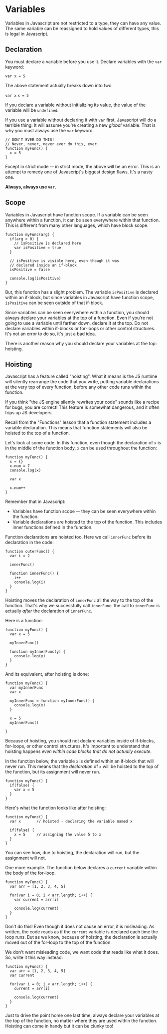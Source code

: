 # Variables

Variables in Javascript are not restricted to a type, they can have any value. The same variable can be reassigned to hold values of different types, this is legal in Javascript.

## Declaration

You must declare a variable before you use it. Declare variables with the `var` keyword:

`var x = 5`

The above statement actually breaks down into two:

`var x`
`x = 5`

If you declare a variable without initializing its value, the value of the variable will be `undefined`.

If you use a variable without declaring it with `var` first, Javascript will do a terrible thing: It will assume you're creating a new *global* variable. That is why you must always use the `var` keyword.

```
// DON'T EVER DO THIS! 
// Never, never, never ever do this, ever.
function myFunc() {
  x = 5
}
```

Except in strict mode -- in strict mode, the above will be an error. This is an attempt to remedy one of Javascript's biggest design flaws. It's a nasty one. 

**Always, always use `var`.**


## Scope

Variables in Javascript have function scope. If a variable can be seen anywhere within a function, it can be seen everywhere within that function. This is different from many other languages, which have block scope.


```
function myFunc(arg) {
  if(arg > 0) {
    // isPositive is declared here
    var isPositive = true
  }

  // isPositive is visible here, even though it was
  // declared inside an if-block
  isPositive = false

  console.log(isPositive)
}
```

But, this function has a slight problem. The variable `isPositive` is declared within an if-block, but since variables in Javascript have function scope, `isPositive` can be seen outside of that if-block.

Since variables can be seen everywhere within a function, you should always declare your variables at the top of a function. Even if you're not going to use a variable until farther down, declare it at the top. Do not declare variables within if-blocks or for-loops or other control structures. It's not an error to do so, it's just a bad idea.

There is another reason why you should declare your variables at the top: hoisting.

## Hoisting

Javascript has a feature called "hoisting". What it means is the JS runtime will  silently rearrange the code that you write, putting variable declarations at the very top of every function, before any other code runs within the function.

If you think "the JS engine silently rewrites your code" sounds like a recipe for bugs, you are correct! This feature is somewhat dangerous, and it often trips up JS developers.

Recall from the "Functions" lesson that a function statement includes a variable declaration. This means that function statements will also be hoisted to the top of a function. 

Let's look at some code. In this function, even though the declaration of `x` is in the middle of the function body, `x` can be used throughout the function:

```
function myFunc() {
  x = {}
  x.num = 7
  console.log(x)

  var x

  x.num++
}
```

Remember that in Javascript: 
* Variables have function scope -- they can be seen everywhere within the function.
* Variable declarations are hoisted to the top of the function. This includes inner functions defined in the function.

Function declarations are hoisted too. Here we call `innerFunc` before its declaration in the code:

```
function outerFunc() {
  var i = 2

  innerFunc()

  function innerFunc() {
    i++
    console.log(i)
  }
}
```

Hoisting moves the declaration of `innerFunc` all the way to the top of the function. That's why we successfully call `innerFunc`: the call to `innerFunc` is actually *after* the declaration of `innerFunc`.

Here is a function:

```
function myFunc() {
  var x = 5

  myInnerFunc()
  
  function myInnerFunc(y) {
    console.log(y)
  }
}
```

And its equivalent, after hoisting is done:

```
function myFunc() {
  var myInnerFunc
  var x

  myInnerFunc = function myInnerFunc() {
    console.log(x)
  }

  x = 5
  myInnerFunc()
  
}
```

Because of hoisting, you should not declare variables inside of if-blocks, for-loops, or other control structures. It's important to understand that hoisting happens *even within code blocks that do not actually execute*.

In the function below, the variable `x` is defined within an if-block that will never run. This means that the *declaration* of `x` will be hoisted to the top of the function, but its assignment will never run.

```
function myFunc() {
  if(false) {
    var x = 5
  }
}
```

Here's what the function looks like after hoisting:

```
function myFunc() {
  var x       // hoisted - declaring the variable named x

  if(false) {
    x = 5     // assigning the value 5 to x
  }
}
```

You can see how, due to hoisting, the declaration will run, but the assignment will not.

One more example. The function below declares a `current` variable within the body of the for-loop.

```
function myFunc() {
  var arr = [1, 2, 3, 4, 5]

  for(var i = 0; i < arr.length; i++) {
    var current = arr[i]

    console.log(current)
  }
}
```

Don't do this! Even though it does not cause an error, it is misleading. As written, the code reads as if the `current` variable is declared each time the loop runs. But as we know, because of hoisting, the declaration is actually moved out of the for-loop to the top of the function. 

We don't want misleading code, we want code that reads like what it does. So, write it this way instead:

```
function myFunc() {
  var arr = [1, 2, 3, 4, 5]
  var current

  for(var i = 0; i < arr.length; i++) {
    current = arr[i]

    console.log(current)
  }
}
```

Just to drive the point home one last time, always declare your variables at the top of the function, no matter where they are used within the function. Hoisting can come in handy but it can be clunky too!